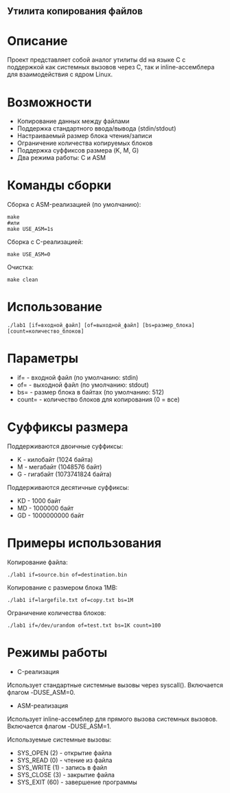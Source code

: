 ## Утилита копирования файлов

# Описание

Проект представляет собой аналог утилиты dd на языке C с поддержкой как системных вызовов через C, так и inline-ассемблера для взаимодействия с ядром Linux.

# Возможности
* Копирование данных между файлами
* Поддержка стандартного ввода/вывода (stdin/stdout)
* Настраиваемый размер блока чтения/записи
* Ограничение количества копируемых блоков
* Поддержка суффиксов размера (K, M, G)
* Два режима работы: C и ASM

# Команды сборки

Сборка с ASM-реализацией (по умолчанию):
```
make
#или
make USE_ASM=1s
```

Сборка с C-реализацией:
```
make USE_ASM=0
```

Очистка:
```
make clean
```

# Использование

```
./lab1 [if=входной_файл] [of=выходной_файл] [bs=размер_блока] [count=количество_блоков]
```

# Параметры
* if= - входной файл (по умолчанию: stdin)
* of= - выходной файл (по умолчанию: stdout)
* bs= - размер блока в байтах (по умолчанию: 512)
* count= - количество блоков для копирования (0 = все)

# Суффиксы размера

Поддерживаются двоичные суффиксы:
* K - килобайт (1024 байта)
* M - мегабайт (1048576 байт)
* G - гигабайт (1073741824 байта)

Поддерживаются десятичные суффиксы:
* KD - 1000 байт
* MD - 1000000 байт
* GD - 1000000000 байт

# Примеры использования

Копирование файла:
```
./lab1 if=source.bin of=destination.bin
```

Копирование с размером блока 1MB:
```
./lab1 if=largefile.txt of=copy.txt bs=1M
```

Ограничение количества блоков:
```
./lab1 if=/dev/urandom of=test.txt bs=1K count=100
```

# Режимы работы
* C-реализация

Использует стандартные системные вызовы через syscall(). Включается флагом -DUSE_ASM=0.

* ASM-реализация

Использует inline-ассемблер для прямого вызова системных вызовов. Включается флагом -DUSE_ASM=1.

Используемые системные вызовы:
* SYS_OPEN (2) - открытие файла
* SYS_READ (0) - чтение из файла
* SYS_WRITE (1) - запись в файл
* SYS_CLOSE (3) - закрытие файла
* SYS_EXIT (60) - завершение программы